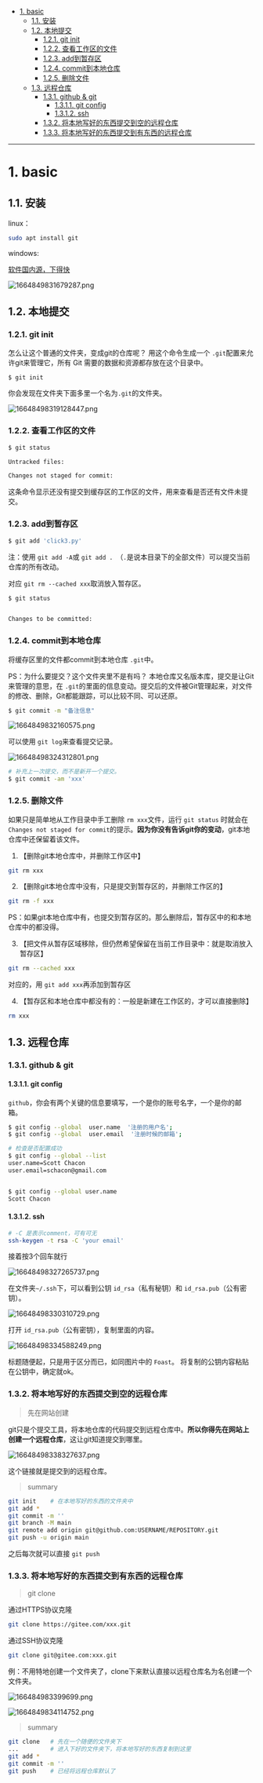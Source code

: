 - [1. basic](#1-basic)
  - [1.1. 安装](#11-安装)
  - [1.2. 本地提交](#12-本地提交)
    - [1.2.1. git init](#121-git-init)
    - [1.2.2. 查看工作区的文件](#122-查看工作区的文件)
    - [1.2.3. add到暂存区](#123-add到暂存区)
    - [1.2.4. commit到本地仓库](#124-commit到本地仓库)
    - [1.2.5. 删除文件](#125-删除文件)
  - [1.3. 远程仓库](#13-远程仓库)
    - [1.3.1. github \& git](#131-github--git)
      - [1.3.1.1. git config](#1311-git-config)
      - [1.3.1.2. ssh](#1312-ssh)
    - [1.3.2. 将本地写好的东西提交到空的远程仓库](#132-将本地写好的东西提交到空的远程仓库)
    - [1.3.3. 将本地写好的东西提交到有东西的远程仓库](#133-将本地写好的东西提交到有东西的远程仓库)
---

# 1. basic

## 1.1. 安装


linux：

```bash
sudo apt install git
```
windows:

[软件国内源，下得快](https://registry.npmmirror.com/binary.html?path=git-for-windows/)


![1664849831679287.png](https://cdn.jsdelivr.net/gh/sword4869/pic1@main/images/202406231908734.png)

## 1.2. 本地提交

### 1.2.1. git init

怎么让这个普通的文件夹，变成git的仓库呢？
用这个命令生成一个 `.git`配置来允许git来管理它，所有 Git 需要的数据和资源都存放在这个目录中。

```bash
$ git init
```
你会发现在文件夹下面多里一个名为`.git`的文件夹。

![16648498319128447.png](https://cdn.jsdelivr.net/gh/sword4869/pic1@main/images/202406231908735.png)

### 1.2.2. 查看工作区的文件

```bash
$ git status

Untracked files:

Changes not staged for commit:
```

这条命令显示还没有提交到缓存区的工作区的文件，用来查看是否还有文件未提交。

### 1.2.3. add到暂存区

```bash
$ git add 'click3.py'
```

注：使用 `git add -A`或 `git add . `（`.`是说本目录下的全部文件）可以提交当前仓库的所有改动。

对应 `git rm --cached xxx`取消放入暂存区。

```bash
$ git status


Changes to be committed:
```

### 1.2.4. commit到本地仓库

将缓存区里的文件都commit到本地仓库 `.git`中。

PS：为什么要提交？这个文件夹里不是有吗？
本地仓库又名版本库，提交是让Git来管理的意思，在 `.git`的里面的信息变动。提交后的文件被Git管理起来，对文件的修改、删除，Git都能跟踪，可以比较不同、可以还原。

```bash
$ git commit -m "备注信息"
```

![1664849832160575.png](https://cdn.jsdelivr.net/gh/sword4869/pic1@main/images/202406231908736.png)

可以使用 `git log`来查看提交记录。

![16648498324312801.png](https://cdn.jsdelivr.net/gh/sword4869/pic1@main/images/202406231908737.png)

```bash
# 补充上一次提交，而不是新开一个提交。
$ git commit -am 'xxx'
```

### 1.2.5. 删除文件

如果只是简单地从工作目录中手工删除 `rm xxx`文件，运行 `git status` 时就会在 `Changes not staged for commit`的提示。**因为你没有告诉git你的变动**，git本地仓库中还保留着该文件。

1. 【删除git本地仓库中，并删除工作区中】

```bash
git rm xxx
```

2. 【删除git本地仓库中没有，只是提交到暂存区的，并删除工作区的】

```bash
git rm -f xxx
```

PS：如果git本地仓库中有，也提交到暂存区的。那么删除后，暂存区中的和本地仓库中的都没得。

3. 【把文件从暂存区域移除，但仍然希望保留在当前工作目录中：就是取消放入暂存区】

```bash
git rm --cached xxx
```

对应的，用 `git add xxx`再添加到暂存区

4. 【暂存区和本地仓库中都没有的：一般是新建在工作区的，才可以直接删除】

```bash
rm xxx
```

## 1.3. 远程仓库

### 1.3.1. github & git
#### 1.3.1.1. git config

`github`，你会有两个关键的信息要填写，一个是你的账号名字，一个是你的邮箱。

```bash
$ git config --global  user.name  '注册的用户名';
$ git config --global  user.email  '注册时候的邮箱';
```

```bash
# 检查是否配置成功
$ git config --global --list
user.name=Scott Chacon
user.email=schacon@gmail.com


$ git config --global user.name
Scott Chacon
```

#### 1.3.1.2. ssh

```bash
# -C 是表示comment，可有可无
ssh-keygen -t rsa -C 'your email'
```

接着按3个回车就行

![16648498327265737.png](https://cdn.jsdelivr.net/gh/sword4869/pic1@main/images/202406231908738.png)

在文件夹`~/.ssh`下，可以看到公钥 `id_rsa`（私有秘钥）和 `id_rsa.pub`（公有密钥）。

![16648498330310729.png](https://cdn.jsdelivr.net/gh/sword4869/pic1@main/images/202406231908739.png)

打开 `id_rsa.pub`（公有密钥），复制里面的内容。

![16648498334588249.png](https://cdn.jsdelivr.net/gh/sword4869/pic1@main/images/202406231908740.png)

标题随便起，只是用于区分而已，如同图片中的 `Foast`。
将复制的公钥内容粘贴在公钥中，确定就ok。

### 1.3.2. 将本地写好的东西提交到空的远程仓库

> 先在网站创建

git只是个提交工具，将本地仓库的代码提交到远程仓库中。**所以你得先在网站上创建一个远程仓库**，这让git知道提交到哪里。

![16648498338327637.png](https://cdn.jsdelivr.net/gh/sword4869/pic1@main/images/202406231908741.png)

这个链接就是提交到的远程仓库。


> summary

```bash
git init	# 在本地写好的东西的文件夹中
git add *
git commit -m ''
git branch -M main
git remote add origin git@github.com:USERNAME/REPOSITORY.git
git push -u origin main
```

之后每次就可以直接 `git push`

### 1.3.3. 将本地写好的东西提交到有东西的远程仓库

> git clone


通过HTTPS协议克隆

```bash
git clone https://gitee.com/xxx.git
```

通过SSH协议克隆

```bash
git clone git@gitee.com:xxx.git
```

例：不用特地创建一个文件夹了，clone下来默认直接以远程仓库名为名创建一个文件夹。

![166484983399699.png](https://cdn.jsdelivr.net/gh/sword4869/pic1@main/images/202406231908742.png)

![1664849834114752.png](https://cdn.jsdelivr.net/gh/sword4869/pic1@main/images/202406231908743.png)




> summary


```bash
git clone	# 先在一个随便的文件夹下
...			# 进入下好的文件夹下，将本地写好的东西复制到这里
git add *
git commit -m ''
git push	# 已经将远程仓库默认了
```
